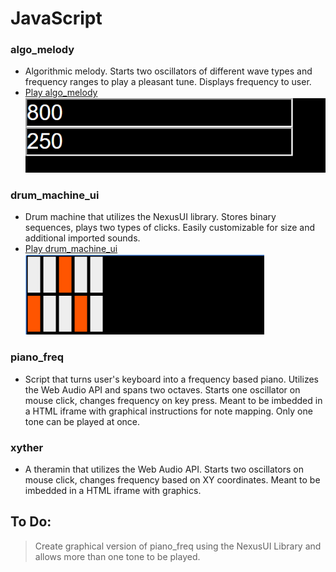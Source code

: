 # JavaScript

### algo_melody
* Algorithmic melody. Starts two oscillators of different wave types and frequency ranges to play a pleasant tune.  Displays frequency to user.   
* [Play algo_melody](https://rawgit.com/SageWare/JavaScript/master/algo_melody/index.html)  
![ ](https://github.com/SageWare/JavaScript/blob/master/algo_melody/capture.png?raw=true)

### drum_machine_ui
* Drum machine that utilizes the NexusUI library. Stores binary sequences, plays two types of clicks. Easily customizable for size and additional imported sounds.
* [Play drum_machine_ui](https://cdn.rawgit.com/SageWare/JavaScript/8d7165c9/drum_machine_ui/index.html)  
![ ](https://github.com/SageWare/JavaScript/blob/master/drum_machine_ui/capture.png?raw=true)

### piano_freq
* Script that turns user's keyboard into a frequency based piano. Utilizes the Web Audio API and spans two octaves.  Starts one oscillator on mouse click, changes frequency on key press. Meant to be imbedded in a HTML iframe with graphical instructions for note mapping. Only one tone can be played at once.

### xyther
* A theramin that utilizes the Web Audio API.  Starts two oscillators on mouse click, changes frequency based on XY coordinates. Meant to be imbedded in a HTML iframe with graphics.

## To Do:
> Create graphical version of piano_freq using the NexusUI Library and allows more than one tone to be played.
